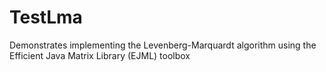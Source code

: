 # TestLma
Demonstrates implementing the Levenberg-Marquardt algorithm using the Efficient Java Matrix Library (EJML) toolbox
